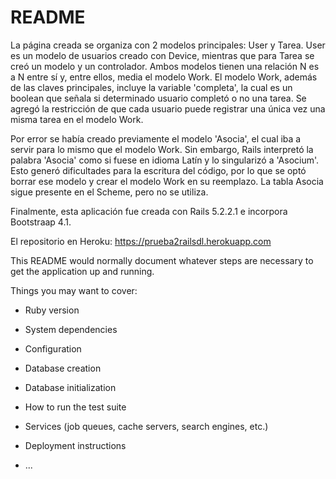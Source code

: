 # README

La página creada se organiza con 2 modelos principales: User y Tarea. User es un modelo de usuarios creado con Device, mientras que para Tarea se creó un modelo y un controlador. Ambos modelos tienen una relación N es a N entre sí y, entre ellos, media el modelo Work. El modelo Work, además de las claves principales, incluye la variable 'completa', la cual es un boolean que señala si determinado usuario completó o no una tarea. Se agregó la restricción de que cada usuario puede registrar una única vez una misma tarea en el modelo Work.

Por error se había creado previamente el modelo 'Asocia', el cual iba a servir para lo mismo que el modelo Work. Sin embargo, Rails interpretó la palabra 'Asocia' como si fuese en idioma Latín y lo singularizó a 'Asocium'. Esto generó dificultades para la escritura del código, por lo que se optó borrar ese modelo y crear el modelo Work en su reemplazo. La tabla Asocia sigue presente en el Scheme, pero no se utiliza.

Finalmente, esta aplicación fue creada con Rails 5.2.2.1 e incorpora Bootstraap 4.1.

El repositorio en Heroku: https://prueba2railsdl.herokuapp.com


This README would normally document whatever steps are necessary to get the
application up and running.

Things you may want to cover:

* Ruby version

* System dependencies

* Configuration

* Database creation

* Database initialization

* How to run the test suite

* Services (job queues, cache servers, search engines, etc.)

* Deployment instructions

* ...
